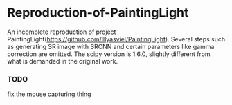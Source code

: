 # Reproduction-of-PaintingLight
An incomplete reproduction of project PaintingLight(https://github.com/lllyasviel/PaintingLight). Several steps such as generating SR image with SRCNN and certain parameters like gamma correction are omitted. The scipy version is 1.6.0, slightly different from what is demanded in the original work.<br>
### TODO<br>
fix the mouse capturing thing

